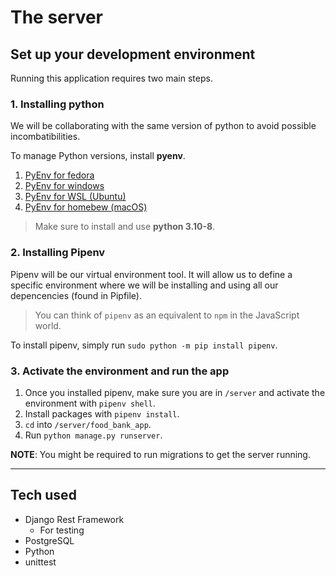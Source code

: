 # The server

## Set up your development environment
Running this application requires two main steps.

### 1. Installing python
We will be collaborating with the same version of python to avoid possible incombatibilities.

To manage Python versions, install **pyenv**.
1. [PyEnv for fedora](https://stribny.name/blog/install-python-dev/)
2. [PyEnv for windows](https://github.com/pyenv-win/pyenv-win#power-shell)
3. [PyEnv for WSL (Ubuntu)](https://www.liquidweb.com/kb/how-to-install-pyenv-on-ubuntu-18-04/)
4. [PyEnv for homebew (macOS)](https://github.com/pyenv/pyenv#homebrew-in-macos)

> Make sure to install and use **python 3.10-8**.

### 2. Installing Pipenv
Pipenv will be our virtual environment tool. It will allow us to define a specific environment where we will be installing and using all our depencencies (found in Pipfile). 
> You can think of `pipenv` as an equivalent to `npm` in the JavaScript world.

To install pipenv, simply run
`sudo python -m pip install pipenv`.

### 3. Activate the environment and run the app
1. Once you installed pipenv, make sure you are in `/server` and activate the environment with `pipenv shell`.
2. Install packages with `pipenv install`.
3. `cd` into `/server/food_bank_app`.
4. Run `python manage.py runserver`.

**NOTE**: You might be required to run migrations to get the server running.

***
## Tech used
- Django Rest Framework
	- For testing 
- PostgreSQL
- Python
- unittest
